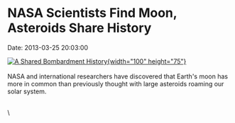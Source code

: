 NASA Scientists Find Moon, Asteroids Share History
==================================================

Date: 2013-03-25 20:03:00

[![A Shared Bombardment
History](http://www.jpl.nasa.gov/images/dawn/20130325/pia16841-th.jpg){width="100"
height="75"}](http://www.jpl.nasa.gov/news/news.cfm?release=2013-114&rn=news.xml&rst=3743)\
\
NASA and international researchers have discovered that Earth\'s moon
has more in common than previously thought with large asteroids roaming
our solar system.

\
\
